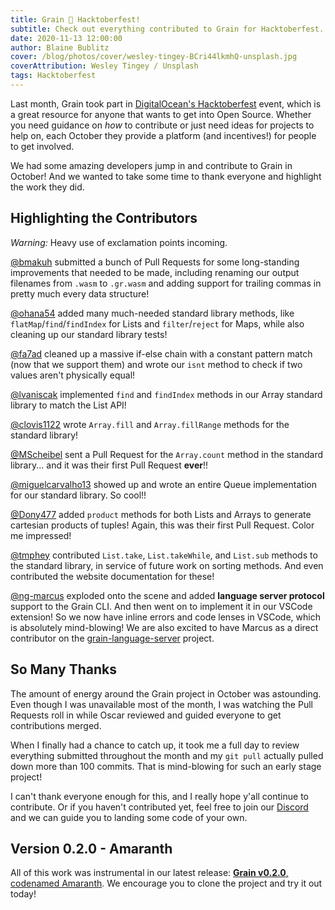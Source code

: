 ```yaml
---
title: Grain 🧡 Hacktoberfest!
subtitle: Check out everything contributed to Grain for Hacktoberfest.
date: 2020-11-13 12:00:00
author: Blaine Bublitz
cover: /blog/photos/cover/wesley-tingey-BCri44lkmhQ-unsplash.jpg
coverAttribution: Wesley Tingey / Unsplash
tags: Hacktoberfest
---
```


Last month, Grain took part in [DigitalOcean's Hacktoberfest](https://hacktoberfest.digitalocean.com) event, which is a great resource for anyone that wants to get into Open Source. Whether you need guidance on _how_ to contribute or just need ideas for projects to help on, each October they provide a platform (and incentives!) for people to get involved.

We had some amazing developers jump in and contribute to Grain in October! And we wanted to take some time to thank everyone and highlight the work they did.

## Highlighting the Contributors

_Warning:_ Heavy use of exclamation points incoming.

[@bmakuh](https://github.com/bmakuh) submitted a bunch of Pull Requests for some long-standing improvements that needed to be made, including renaming our output filenames from `.wasm` to `.gr.wasm` and adding support for trailing commas in pretty much every data structure!

[@ohana54](https://github.com/ohana54) added many much-needed standard library methods, like `flatMap`/`find`/`findIndex` for Lists and `filter`/`reject` for Maps, while also cleaning up our standard library tests!

[@fa7ad](https://github.com/fa7ad) cleaned up a massive if-else chain with a constant pattern match (now that we support them) and wrote our `isnt` method to check if two values aren't physically equal!

[@lvaniscak](https://github.com/lvaniscak) implemented `find` and `findIndex` methods in our Array standard library to match the List API!

[@clovis1122](https://github.com/clovis1122) wrote `Array.fill` and `Array.fillRange` methods for the standard library!

[@MScheibel](https://github.com/MScheibel) sent a Pull Request for the `Array.count` method in the standard library... and it was their first Pull Request __ever__!!

[@miguelcarvalho13](https://github.com/miguelcarvalho13) showed up and wrote an entire Queue implementation for our standard library. So cool!!

[@Dony477](https://github.com/Dony477) added `product` methods for both Lists and Arrays to generate cartesian products of tuples! Again, this was their first Pull Request. Color me impressed!

[@tmphey](https://github.com/tmphey) contributed `List.take`, `List.takeWhile`, and `List.sub` methods to the standard library, in service of future work on sorting methods. And even contributed the website documentation for these!

[@ng-marcus](https://github.com/ng-marcus) exploded onto the scene and added __language server protocol__ support to the Grain CLI. And then went on to implement it in our VSCode extension! So we now have inline errors and code lenses in VSCode, which is absolutely mind-blowing! We are also excited to have Marcus as a direct contributor on the [grain-language-server](https://github.com/grain-lang/grain-language-server) project.

## So Many Thanks

The amount of energy around the Grain project in October was astounding. Even though I was unavailable most of the month, I was watching the Pull Requests roll in while Oscar reviewed and guided everyone to get contributions merged.

When I finally had a chance to catch up, it took me a full day to review everything submitted throughout the month and my `git pull` actually pulled down more than 100 commits. That is mind-blowing for such an early stage project!

I can't thank everyone enough for this, and I really hope y'all continue to contribute. Or if you haven't contributed yet, feel free to join our [Discord](https://discord.gg/grain) and we can guide you to landing some code of your own.

## Version 0.2.0 - Amaranth

All of this work was instrumental in our latest release: [__Grain v0.2.0__, codenamed Amaranth](https://github.com/grain-lang/grain/releases/tag/v0.2.0). We encourage you to clone the project and try it out today!

